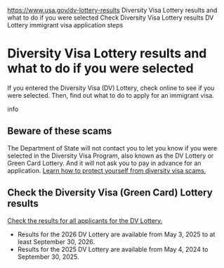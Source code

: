 

https://www.usa.gov/dv-lottery-results
Diversity Visa Lottery results and what to do if you were selected
Check Diversity Visa Lottery results
DV Lottery immigrant visa application steps

Diversity Visa Lottery results and what to do if you were selected
==================================================================

If you entered the Diversity Visa (DV) Lottery, check online to see if you were selected. Then, find out what to do to apply for an immigrant visa.

info

Beware of these scams
---------------------

The Department of State will not contact you to let you know if you were selected in the Diversity Visa Program, also known as the DV Lottery or Green Card Lottery. And it will not ask you to pay in advance for an application.
[Learn how to protect yourself from diversity visa scams.](https://travel.state.gov/content/travel/en/us-visas/visa-information-resources/fraud.html)

**Check the Diversity Visa (Green Card) Lottery results**
---------------------------------------------------------

[Check the results for all applicants for the DV Lottery.](https://dvprogram.state.gov/ESC/)

* Results for the 2026 DV Lottery are available from May 3, 2025 to at least September 30, 2026.
* Results for the 2025 DV Lottery are available from May 4, 2024 to September 30, 2025.

